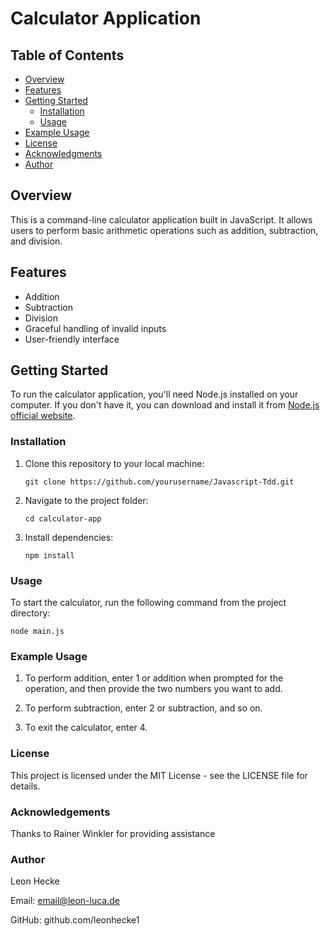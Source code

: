 # Calculator Application

## Table of Contents

- [Overview](#overview)
- [Features](#features)
- [Getting Started](#getting-started)
  - [Installation](#installation)
  - [Usage](#usage)
- [Example Usage](#example-usage)
- [License](#license)
- [Acknowledgments](#acknowledgments)
- [Author](#author)

## Overview

This is a command-line calculator application built in JavaScript. It allows users to perform basic arithmetic operations such as addition, subtraction, and division.

## Features

- Addition
- Subtraction
- Division
- Graceful handling of invalid inputs
- User-friendly interface

## Getting Started

To run the calculator application, you'll need Node.js installed on your computer. If you don't have it, you can download and install it from [Node.js official website](https://nodejs.org/).

### Installation

1. Clone this repository to your local machine:

   ```shell
   git clone https://github.com/yourusername/Javascript-Tdd.git

2. Navigate to the project folder:

   ```shell
   cd calculator-app

3. Install dependencies:

   ```shell
   npm install

### Usage
To start the calculator, run the following command from the project directory:

    node main.js
    
### Example Usage

1. To perform addition, enter 1 or addition when prompted for the operation, and then
   provide the two numbers you want to add.

2. To perform subtraction, enter 2 or subtraction, and so on.

3. To exit the calculator, enter 4.

### License

This project is licensed under the MIT License - see the LICENSE file for details.

### Acknowledgements

Thanks to Rainer Winkler for providing assistance

### Author

Leon Hecke

Email: email@leon-luca.de

GitHub: github.com/leonhecke1
